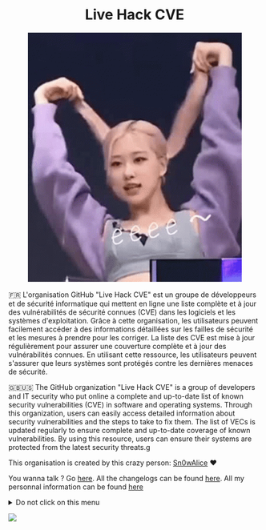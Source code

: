 <h1 align="center"> Live Hack CVE </h1>
<p align="center">
  <img src="https://github.com/Live-Hack-CVE/.github/blob/main/blackpink.gif" />
</p>


🇫🇷 L'organisation GitHub "Live Hack CVE" est un groupe de développeurs et de sécurité informatique qui mettent en ligne une liste complète et à jour des vulnérabilités de sécurité connues (CVE) dans les logiciels et les systèmes d'exploitation. Grâce à cette organisation, les utilisateurs peuvent facilement accéder à des informations détaillées sur les failles de sécurité et les mesures à prendre pour les corriger. La liste des CVE est mise à jour régulièrement pour assurer une couverture complète et à jour des vulnérabilités connues. En utilisant cette ressource, les utilisateurs peuvent s'assurer que leurs systèmes sont protégés contre les dernières menaces de sécurité.

🇬🇧🇺🇸 The GitHub organization "Live Hack CVE" is a group of developers and IT security who put online a complete and up-to-date list of known security vulnerabilities (CVE) in software and operating systems. Through this organization, users can easily access detailed information about security vulnerabilities and the steps to take to fix them. The list of VECs is updated regularly to ensure complete and up-to-date coverage of known vulnerabilities. By using this resource, users can ensure their systems are protected from the latest security threats.g

This organisation is created by this crazy person: [Sn0wAlice](https://github.com/Sn0wAlice) ❤️

You wanna talk ? Go [here](https://github.com/orgs/Live-Hack-CVE/discussions/categories/ideas). All the changelogs can be found [here](https://github.com/Live-Hack-CVE/Changelog). All my personnal information can be found [here](https://www.youtube.com/watch?v=dQw4w9WgXcQ)

<details>
<summary>Do not click on this menu</summary>
  <p align="center">
    <img src="https://github.com/Live-Hack-CVE/.github/blob/main/itsatrap.gif" />
  </p>
</details>


![](https://komarev.com/ghpvc/?username=Live-Hack-CVE&color=ff69b4)
